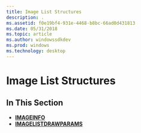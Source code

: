```yaml
---
title: Image List Structures
description: .
ms.assetid: f0e19bf4-931e-4468-b8bc-66ad0d431813
ms.date: 05/31/2018
ms.topic: article
ms.author: windowssdkdev
ms.prod: windows
ms.technology: desktop
---
```


# Image List Structures

## In This Section

-   [**IMAGEINFO**](/windows/win32/commoncontrols/ns-commctrl-_imageinfo?branch=master)
-   [**IMAGELISTDRAWPARAMS**](/windows/win32/commoncontrols/ns-commctrl-_imagelistdrawparams?branch=master)

 

 




